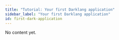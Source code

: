 ```yaml
---
title: "Tutorial: Your first Darklang application"
sidebar_label: "Your first Darklang application"
id: first-dark-application
---
```


No content yet.
